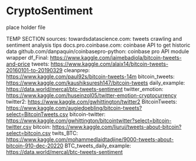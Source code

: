 # CryptoSentiment
place holder file

TEMP SECTION
sources:
towardsdatascience.com: tweets crawling and sentiment analysis tips
docs.pro.coinbase.com: coinbase API to get historic data
github.com/danpaquin/coinbasepro-python: coinbase pro API module wrapper
df_Final: https://www.kaggle.com/jaimebadiola/bitcoin-tweets-and-price
tweets: https://www.kaggle.com/alaix14/bitcoin-tweets-20160101-to-20190329
cleanprep: https://www.kaggle.com/paul92s/bitcoin-tweets-14m
bitcoin_tweets: https://www.kaggle.com/kaushiksuresh147/bitcoin-tweets
daily_example: https://data.world/mercal/btc-tweets-sentiment
twitter_emotion: https://www.kaggle.com/huseinzol05/twitter-emotion-cryptocurrency
twitter2: https://www.kaggle.com/gwhittington/twitter2
BitcoinTweets: https://www.kaggle.com/augiedoebling/bitcoin-tweets?select=BitcoinTweets.csv
bitcoin-twitter: https://www.kaggle.com/gwhittington/bitcointwitter?select=bitcoin-twitter.csv
bitcoin: https://www.kaggle.com/liurui/tweets-about-bitcoin?select=bitcoin.csv
twits_BTC: https://www.kaggle.com/mohammedlaidtadjine/9000-tweets-about-bitcoin-910-dec-20220
BTC_tweets_daily_example: https://data.world/mercal/btc-tweets-sentiment